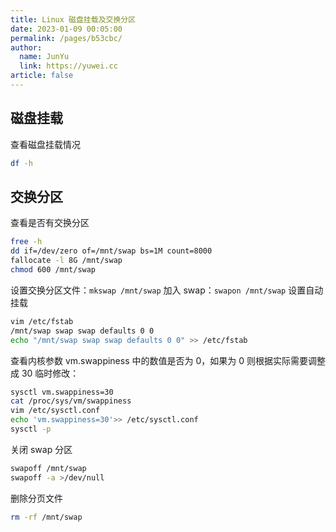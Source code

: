 ```yaml
---
title: Linux 磁盘挂载及交换分区
date: 2023-01-09 00:05:00
permalink: /pages/b53cbc/
author: 
  name: JunYu
  link: https://yuwei.cc
article: false
---
```

## 磁盘挂载
查看磁盘挂载情况
```bash
df -h
```
## 交换分区
查看是否有交换分区
```bash
free -h
dd if=/dev/zero of=/mnt/swap bs=1M count=8000
fallocate -l 8G /mnt/swap
chmod 600 /mnt/swap
```
设置交换分区文件：`mkswap /mnt/swap`
加入 swap：`swapon /mnt/swap`
设置自动挂载
```bash
vim /etc/fstab
/mnt/swap swap swap defaults 0 0
echo "/mnt/swap swap swap defaults 0 0" >> /etc/fstab
```
查看内核参数 vm.swappiness 中的数值是否为 0，如果为 0 则根据实际需要调整成 30
临时修改：

```bash
sysctl vm.swappiness=30
cat /proc/sys/vm/swappiness
vim /etc/sysctl.conf
echo 'vm.swappiness=30'>> /etc/sysctl.conf
sysctl -p
```
关闭 swap 分区
```bash
swapoff /mnt/swap 
swapoff -a >/dev/null
```
删除分页文件
```bash
rm -rf /mnt/swap
```
